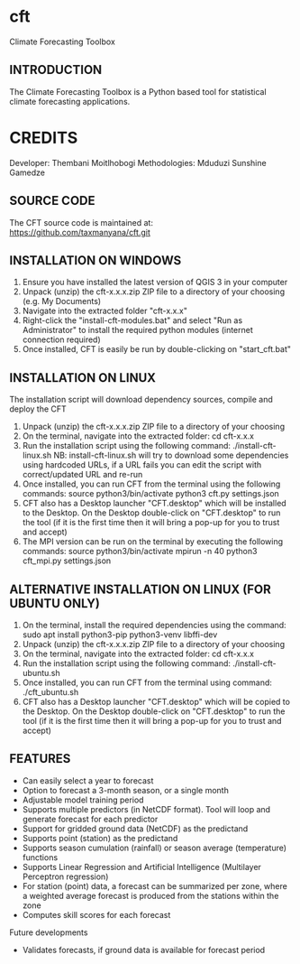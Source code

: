# cft
Climate Forecasting Toolbox


INTRODUCTION
------------
The Climate Forecasting Toolbox is a Python based tool for statistical climate forecasting applications. 

CREDITS
=======
Developer: Thembani Moitlhobogi
Methodologies: Mduduzi Sunshine Gamedze


SOURCE CODE
------------
The CFT source code is maintained at:  https://github.com/taxmanyana/cft.git

INSTALLATION ON WINDOWS
--------------------
1. Ensure you have installed the latest version of QGIS 3 in your computer
2. Unpack (unzip) the cft-x.x.x.zip ZIP file to a directory of your choosing (e.g. My Documents)
3. Navigate into the extracted folder "cft-x.x.x" 
4. Right-click the "install-cft-modules.bat" and select "Run as Administrator" to install the required python modules (internet connection required)
5. Once installed, CFT is easily be run by double-clicking on "start_cft.bat"

INSTALLATION ON LINUX
--------------------
The installation script will download dependency sources, compile and deploy the CFT
1. Unpack (unzip) the cft-x.x.x.zip ZIP file to a directory of your choosing
2. On the terminal, navigate into the extracted folder:  cd cft-x.x.x 
3. Run the installation script using the following command:   ./install-cft-linux.sh
   NB: install-cft-linux.sh will try to download some dependencies using hardcoded URLs, if a URL fails you can edit the script with correct/updated URL and re-run 
4. Once installed, you can run CFT from the terminal using the following commands:
   source python3/bin/activate
   python3 cft.py settings.json
5. CFT also has a Desktop launcher "CFT.desktop" which will be installed to the Desktop. On the Desktop double-click on "CFT.desktop" to run the tool (if it is the first time then it will bring a pop-up for you to trust and accept)
6. The MPI version can be run on the terminal by executing the following commands:
   source python3/bin/activate
   mpirun -n 40 python3 cft_mpi.py settings.json

ALTERNATIVE INSTALLATION ON LINUX (FOR UBUNTU ONLY)
--------------------
1. On the terminal, install the required dependencies using the command:   sudo apt install python3-pip python3-venv libffi-dev
2. Unpack (unzip) the cft-x.x.x.zip ZIP file to a directory of your choosing
3. On the terminal, navigate into the extracted folder:  cd cft-x.x.x
4. Run the installation script using the following command:   ./install-cft-ubuntu.sh
5. Once installed, you can run CFT from the terminal using command:    ./cft_ubuntu.sh
6. CFT also has a Desktop launcher "CFT.desktop" which will be copied to the Desktop. On the Desktop double-click on "CFT.desktop" to run the tool (if it is the first time then it will bring a pop-up for you to trust and accept)



FEATURES
--------
- Can easily select a year to forecast
- Option to forecast a 3-month season, or a single month
- Adjustable model training period
- Supports multiple predictors (in NetCDF format). Tool will loop and generate forecast for each predictor
- Support for gridded ground data (NetCDF) as the predictand
- Supports point (station) as the predictand
- Supports season cumulation (rainfall) or season average (temperature) functions
- Supports Linear Regression and Artificial Intelligence (Multilayer Perceptron regression)
- For station (point) data, a forecast can be summarized per zone, where a weighted average forecast is produced from the stations within the zone
- Computes skill scores for each forecast

Future developments
- Validates forecasts, if ground data is available for forecast period

